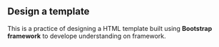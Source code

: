 ## Design a template  
This is a practice of designing a HTML template built using **Bootstrap framework** to develope understanding on framework.  
